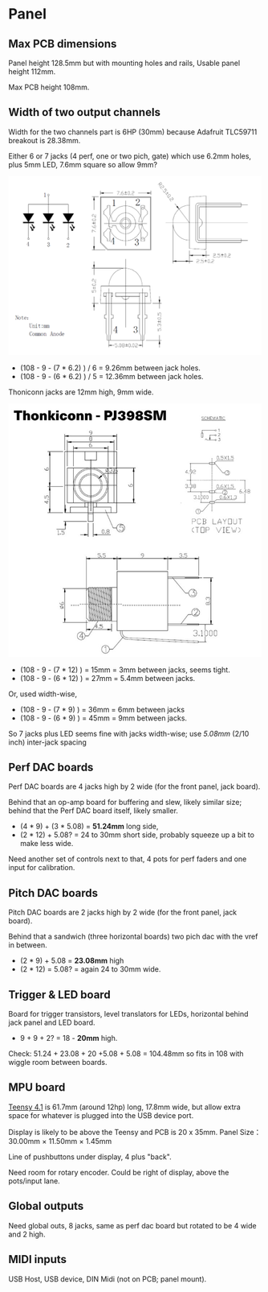 # Panel

## Max PCB dimensions

Panel height 128.5mm but with mounting holes and rails, 
Usable panel height 112mm.

Max PCB height 108mm. 

## Width of two output channels

Width for the two channels part is 6HP (30mm)
because Adafruit TLC59711 breakout is 28.38mm.

Either 6 or 7 jacks (4 perf, one or two pich, gate) 
which use 6.2mm holes,
plus 5mm LED, 7.6mm square so allow 9mm?

![LED](./img/FD-115TRGB.png)

- (108 - 9 - (7 * 6.2) ) / 6 = 9.26mm between jack holes.
- (108 - 9 - (6 * 6.2) ) / 5 = 12.36mm between jack holes.

Thoniconn jacks are 12mm high, 9mm wide.

![Thonkiconn](./img/thonkiconn-pj398sm.jpg)

- (108 - 9 - (7 * 12) ) = 15mm = 3mm between jacks, seems tight.
- (108 - 9 - (6 * 12) ) = 27mm = 5.4mm between jacks.

Or, used width-wise,

- (108 - 9 - (7 * 9) ) = 36mm = 6mm between jacks
- (108 - 9 - (6 * 9) ) = 45mm = 9mm between jacks.

So 7 jacks plus LED seems fine with jacks width-wise;
use *5.08mm* (2/10 inch) inter-jack spacing

## Perf DAC boards

Perf DAC boards are 4 jacks high by 2 wide (for the front panel, jack board).

Behind that an op-amp board for buffering and slew, likely similar size;
behind that the Perf DAC board itself, likely smaller.

- (4 * 9) + (3 * 5.08) = **51.24mm** long side,
- (2 * 12) + 5.08? = 24 to 30mm short side, probably squeeze up a bit to make less wide.

Need another set of controls next to that,
4 pots for perf faders and one input for calibration.

## Pitch DAC boards

Pitch DAC boards are 2 jacks high by 2 wide (for the front panel, jack board).

Behind that a sandwich (three horizontal boards) two pich dac with the vref in between.

- (2 * 9) + 5.08 = **23.08mm** high
- (2 * 12) = 5.08? = again 24 to 30mm wide.

## Trigger & LED board

Board for trigger transistors, level translators for LEDs, horizontal behind jack panel and LED board.

- 9 + 9 + 2? = 18 - **20mm** high.

Check: 51.24 + 23.08 + 20 +5.08 + 5.08 = 104.48mm so fits in 108 with wiggle room between boards.

## MPU board

[Teensy 4.1](https://www.pjrc.com/store/teensy41.html) is 61.7mm (around 12hp) long, 17.8mm wide, but allow extra space for whatever is plugged into the USB device port.

Display is likely to be above the Teensy and PCB is 20 x 35mm.
Panel Size：30.00mm × 11.50mm × 1.45mm

Line of pushbuttons under display, 4 plus "back".

Need room for rotary encoder. Could be right of display, above the pots/input lane.

## Global outputs

Need global outs, 8 jacks, same as perf dac board but rotated to be 4 wide and 2 high.

## MIDI inputs

USB Host, USB device, DIN Midi (not on PCB; panel mount).

